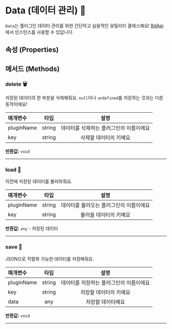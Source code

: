 # Data (데이터 관리) 💾

`Data`는 플러그인 데이터 관리를 위한 간단하고 실용적인 유틸리티 클래스예요! [BdApi](./bdapi)에서 인스턴스를 사용할 수 있답니다.

## 속성 (Properties)



## 메서드 (Methods)

### delete 🗑️
저장된 데이터의 한 부분을 삭제해줘요. `null`이나 `undefined`를 저장하는 것과는 다른 동작이에요!

| 매개변수 |  타입  |       설명      |
|:----------|:------:|:----------------------:|
pluginName|string|데이터를 삭제하는 플러그인의 이름이에요
key|string|삭제할 데이터의 키예요

**반환값:** `void`
___

### load 📁
이전에 저장된 데이터를 불러와줘요.

| 매개변수 |  타입  |       설명      |
|:----------|:------:|:----------------------:|
pluginName|string|데이터를 불러오는 플러그인의 이름이에요
key|string|불러올 데이터의 키예요

**반환값:** `any` - 저장된 데이터

___

### save 💾
JSON으로 직렬화 가능한 데이터를 저장해줘요.

| 매개변수 |  타입  |       설명      |
|:----------|:------:|:----------------------:|
pluginName|string|데이터를 저장하는 플러그인의 이름이에요
key|string|저장할 데이터의 키예요
data|any|저장할 데이터예요

**반환값:** `void`
___

